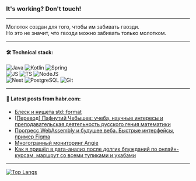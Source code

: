 ### It's working? Don't touch!

---
Молоток создан для того, чтобы им забивать гвозди. <br>
Но это не значит, что гвозди можно забивать только молотком.

---

#### 🛠️ Technical stack:

![Java](https://img.shields.io/badge/Java-informational?logo=Oracle&style=flat&logoColor=white&color=FF4500)
![Kotlin](https://img.shields.io/badge/Kotlin-informational?logo=Kotlin&style=flat&logoColor=white&color=774D97)
![Spring](https://img.shields.io/badge/SpringBoot-informational?logo=SpringBoot&style=flat&logoColor=white&color=6DB33F) <br>
![JS](https://img.shields.io/badge/JS-informational?logo=javaScript&style=flat&logoColor=black&color=F7Df1E)
![TS](https://img.shields.io/badge/TypeScript-informational?logo=typeScript&style=flat&logoColor=black&color=0667A8)
![NodeJS](https://img.shields.io/badge/NodeJS-informational?logo=node.js&style=flat&logoColor=white&color=70A760) <br>
![Nest](https://img.shields.io/badge/NestJS-informational?logo=NestJS&style=flat&logoColor=white&color=E0234E)
![PostgreSQL](https://img.shields.io/badge/PostgreSQL-informational?logo=PostgreSQL&style=flat&logoColor=white&color=DAA520)
![Git](https://img.shields.io/badge/Git-informational?logo=git&style=flat&logoColor=white&color=778899)

___

#### 💬 Latest posts from habr.com:

<!-- BLOG-POST-LIST:START -->
- [Блеск и нищета std::format](https://habr.com/ru/articles/763784/?utm_source=habrahabr&utm_medium=rss&utm_campaign=763784)
- [[Перевод] Пафнутий Чебышев: учеба, научные интересы и преподавательская деятельность русского гения математики](https://habr.com/ru/companies/itglobalcom/articles/763734/?utm_source=habrahabr&utm_medium=rss&utm_campaign=763734)
- [Прогресс WebAssembly и будущее веба. Быстрые интерфейсы, пример Figma](https://habr.com/ru/companies/ruvds/articles/763586/?utm_source=habrahabr&utm_medium=rss&utm_campaign=763586)
- [Многогранный мониторинг Angie](https://habr.com/ru/articles/763626/?utm_source=habrahabr&utm_medium=rss&utm_campaign=763626)
- [Как я пришёл в дата-анализ после долгих блужданий по онлайн-курсам, маршрут со всеми тупиками и ухабами](https://habr.com/ru/articles/763346/?utm_source=habrahabr&utm_medium=rss&utm_campaign=763346)
<!-- BLOG-POST-LIST:END -->

---
[![Top Langs](https://github-readme-stats-git-master-advtsetting-gmailcom.vercel.app/api/top-langs/?username=zloylis&langs_count=10&hide_title=false&title_color=e6edf3&size_weight=0.5&count_weight=0.5&layout=compact&hide_border=true&theme=dracula)](https://github.com/zloylis)

<!-- ![GitHub stats](https://github-readme-stats-git-master-advtsetting-gmailcom.vercel.app/api?username=zloylis&show_icons=true&hide_border=true&theme=dracula&hide_title=true&include_all_commits=true&count_private=true&hide=contribs&hide_rank=true) -->
